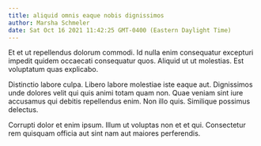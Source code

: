 ```yaml
---
title: aliquid omnis eaque nobis dignissimos
author: Marsha Schmeler
date: Sat Oct 16 2021 11:42:25 GMT-0400 (Eastern Daylight Time)
---
```

Et et ut repellendus dolorum commodi. Id nulla enim consequatur excepturi impedit quidem occaecati consequatur quos. Aliquid ut ut molestias. Est voluptatum quas explicabo.

 Distinctio labore culpa. Libero labore molestiae iste eaque aut. Dignissimos unde dolores velit qui quis animi totam quam non. Quae veniam sint iure accusamus qui debitis repellendus enim. Non illo quis. Similique possimus delectus.

 Corrupti dolor et enim ipsum. Illum ut voluptas non et et qui. Consectetur rem quisquam officia aut sint nam aut maiores perferendis.